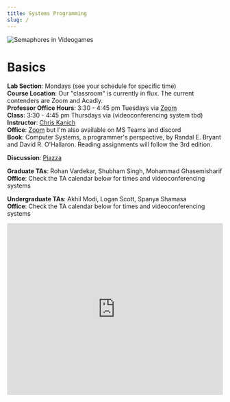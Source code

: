 ```yaml
---
title: Systems Programming
slug: /
---
```


![Semaphores in Videogames](../static/img/factorio-semaphore.gif)

# Basics
**Lab Section**: Mondays (see your schedule for specific time)    
**Course Location**: Our "classroom" is currently in flux. The current contenders are Zoom and Acadly.      
**Professor Office Hours**: 3:30 - 4:45 pm Tuesdays via [Zoom](https://uic.zoom.us/my/ckanich)    
**Class**: 3:30 - 4:45 pm Thursdays via (videoconferencing system tbd)   
**Instructor**: [Chris Kanich][ckanich]   
**Office**: [Zoom](https://uic.zoom.us/my/ckanich) but I'm also available on MS Teams and discord      
**Book**: Computer Systems, a programmer's perspective, by Randal E. Bryant and David R. O'Hallaron. Reading assignments will follow the 3rd edition.    

**Discussion**: [Piazza][piazza]

**Graduate TAs**: Rohan Vardekar, Shubham Singh, Mohammad Ghasemisharif   
**Office**: Check the TA calendar below for times and videoconferencing systems    

**Undergraduate TAs**: Akhil Modi, Logan Scott, Spanya Shamasa    
**Office**: Check the TA calendar below for times and videoconferencing systems    

<iframe src="https://calendar.google.com/calendar/embed?src=c_pieebda51v6jvmaq7s0drsvg5g%40group.calendar.google.com&ctz=America%2FChicago" style={{border: 0}} width="100%" height="400" frameBorder="0" scrolling="no"></iframe>


[pi]: http://mazur.harvard.edu/research/detailspage.php?rowid=8
[ckanich]: mailto:ckanich@uic.edu
[piazza]: {{site.discussion}}
